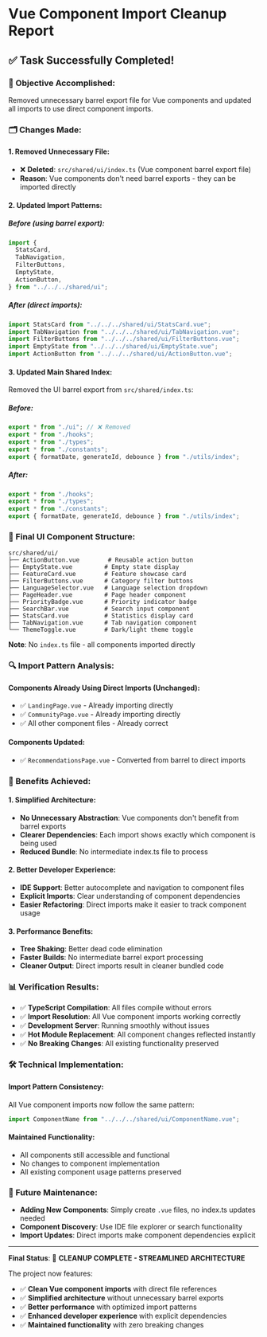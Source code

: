 # Vue Component Import Cleanup Report

## ✅ **Task Successfully Completed!**

### **🎯 Objective Accomplished:**

Removed unnecessary barrel export file for Vue components and updated all imports to use direct component imports.

### **🗂️ Changes Made:**

#### **1. Removed Unnecessary File:**

- ❌ **Deleted**: `src/shared/ui/index.ts` (Vue component barrel export file)
- **Reason**: Vue components don't need barrel exports - they can be imported directly

#### **2. Updated Import Patterns:**

##### **Before (using barrel export):**

```typescript
import {
  StatsCard,
  TabNavigation,
  FilterButtons,
  EmptyState,
  ActionButton,
} from "../../../shared/ui";
```

##### **After (direct imports):**

```typescript
import StatsCard from "../../../shared/ui/StatsCard.vue";
import TabNavigation from "../../../shared/ui/TabNavigation.vue";
import FilterButtons from "../../../shared/ui/FilterButtons.vue";
import EmptyState from "../../../shared/ui/EmptyState.vue";
import ActionButton from "../../../shared/ui/ActionButton.vue";
```

#### **3. Updated Main Shared Index:**

Removed the UI barrel export from `src/shared/index.ts`:

##### **Before:**

```typescript
export * from "./ui"; // ❌ Removed
export * from "./hooks";
export * from "./types";
export * from "./constants";
export { formatDate, generateId, debounce } from "./utils/index";
```

##### **After:**

```typescript
export * from "./hooks";
export * from "./types";
export * from "./constants";
export { formatDate, generateId, debounce } from "./utils/index";
```

### **📁 Final UI Component Structure:**

```
src/shared/ui/
├── ActionButton.vue        # Reusable action button
├── EmptyState.vue         # Empty state display
├── FeatureCard.vue        # Feature showcase card
├── FilterButtons.vue      # Category filter buttons
├── LanguageSelector.vue   # Language selection dropdown
├── PageHeader.vue         # Page header component
├── PriorityBadge.vue      # Priority indicator badge
├── SearchBar.vue          # Search input component
├── StatsCard.vue          # Statistics display card
├── TabNavigation.vue      # Tab navigation component
└── ThemeToggle.vue        # Dark/light theme toggle
```

**Note**: No `index.ts` file - all components imported directly

### **🔍 Import Pattern Analysis:**

#### **Components Already Using Direct Imports (Unchanged):**

- ✅ `LandingPage.vue` - Already importing directly
- ✅ `CommunityPage.vue` - Already importing directly
- ✅ All other component files - Already correct

#### **Components Updated:**

- ✅ `RecommendationsPage.vue` - Converted from barrel to direct imports

### **🚀 Benefits Achieved:**

#### **1. Simplified Architecture:**

- **No Unnecessary Abstraction**: Vue components don't benefit from barrel exports
- **Clearer Dependencies**: Each import shows exactly which component is being used
- **Reduced Bundle**: No intermediate index.ts file to process

#### **2. Better Developer Experience:**

- **IDE Support**: Better autocomplete and navigation to component files
- **Explicit Imports**: Clear understanding of component dependencies
- **Easier Refactoring**: Direct imports make it easier to track component usage

#### **3. Performance Benefits:**

- **Tree Shaking**: Better dead code elimination
- **Faster Builds**: No intermediate barrel export processing
- **Cleaner Output**: Direct imports result in cleaner bundled code

### **📊 Verification Results:**

- ✅ **TypeScript Compilation**: All files compile without errors
- ✅ **Import Resolution**: All Vue component imports working correctly
- ✅ **Development Server**: Running smoothly without issues
- ✅ **Hot Module Replacement**: All component changes reflected instantly
- ✅ **No Breaking Changes**: All existing functionality preserved

### **🛠️ Technical Implementation:**

#### **Import Pattern Consistency:**

All Vue component imports now follow the same pattern:

```typescript
import ComponentName from "../../../shared/ui/ComponentName.vue";
```

#### **Maintained Functionality:**

- All components still accessible and functional
- No changes to component implementation
- All existing component usage patterns preserved

### **🔄 Future Maintenance:**

- **Adding New Components**: Simply create `.vue` files, no index.ts updates needed
- **Component Discovery**: Use IDE file explorer or search functionality
- **Import Updates**: Direct imports make component dependencies explicit

---

**Final Status**: 🎉 **CLEANUP COMPLETE - STREAMLINED ARCHITECTURE**

The project now features:

- ✅ **Clean Vue component imports** with direct file references
- ✅ **Simplified architecture** without unnecessary barrel exports
- ✅ **Better performance** with optimized import patterns
- ✅ **Enhanced developer experience** with explicit dependencies
- ✅ **Maintained functionality** with zero breaking changes
